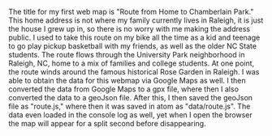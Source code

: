 The title for my first web map is "Route from Home to Chamberlain Park." This home address is not where my family currently lives in Raleigh, it is just the house I grew up in, so there is no worry with me making the address public. I used to take this route on my bike all the time as a kid and teenage to go play pickup basketball with my friends, as well as the older NC State students. The route flows through the University Park neighborhood in Raleigh, NC, home to a mix of families and college students. At one point, the route winds around the famous historical Rose Garden in Raleigh. I was able to obtain the data for this webmap via Google Maps as well. I then converted the data from Google Maps to a gpx file, where then I also converted the data to a geoJson file. After this, I then saved the geoJson file as "route.js," where then it was saved in atom as "data/route.js". The data even loaded in the console log as well, yet when I open the browser the map will appear for a split second before disappearing.
